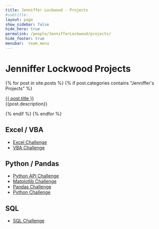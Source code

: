 ```yaml
---
title: Jenniffer Lockwood - Projects
#subtitle: 
layout: page
show_sidebar: false
hide_hero: true
permalink: /people/JennifferLockwood/projects/
hide_footer: true
menubar:  team_menu
---
```

# Jenniffer Lockwood Projects

{% for post in site.posts %}
{% if post.categories contains "Jenniffer's Projects" %}
<p>
    <a href="{{ post.url }}">{{ post.title }}</a><br />  {{post.description}}
</p>
{% endif %}
{% endfor %}



## Excel / VBA

* [Excel Challenge](https://github.com/JennifferLockwood/excel-challenge)
* [VBA Challenge](https://github.com/JennifferLockwood/VBA-challenge)

## Python / Pandas

* [Python API Challenge](https://github.com/JennifferLockwood/VBA-challenge)
* [Matplotlib Challenge](https://github.com/JennifferLockwood/matplotlib-challenge)
* [Pandas Challenge](https://github.com/JennifferLockwood/pandas-challenge)
* [Python Challenge](https://github.com/JennifferLockwood/python-challenge)

## SQL

* [SQL Challenge](https://github.com/JennifferLockwood/sql-challenge)

